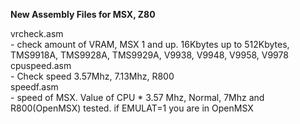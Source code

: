 <b>New Assembly Files for MSX, Z80</b>
<br>
<div style="display:inline">vrcheck.asm</div><div> - check amount of VRAM, MSX 1 and up. 16Kbytes up to 512Kbytes, TMS9918A, TMS9928A, TMS9929A, V9938, V9948, V9958, V9978 <br></div>
<div style="display:inline">cpuspeed.asm</div><div> - Check speed 3.57Mhz, 7.13Mhz, R800 <br></div>
<div style="display:inline">speedf.asm</div><div> - speed of MSX. Value of CPU * 3.57 Mhz, Normal, 7Mhz and R800(OpenMSX) tested. if EMULAT=1 you are in OpenMSX<br></div>
